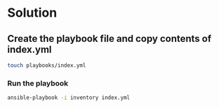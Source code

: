# Solution

## Create the playbook file and copy contents of index.yml

```bash
touch playbooks/index.yml
```

### Run the playbook

```bash
ansible-playbook -i inventory index.yml
```
